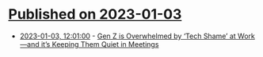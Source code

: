 # [Published on 2023-01-03](index.md)

* [2023-01-03, 12:01:00](https://soylentnews.org/article.pl?sid=23/01/02/1451237&from=rss) - [Gen Z is Overwhelmed by ‘Tech Shame’ at Work—and it’s Keeping Them Quiet in Meetings](https://soylentnews.org/article.pl?sid=23/01/02/1451237&from=rss)
